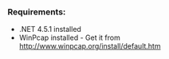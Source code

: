 ### Requirements:
- .NET 4.5.1 installed
- WinPcap installed - Get it from http://www.winpcap.org/install/default.htm
